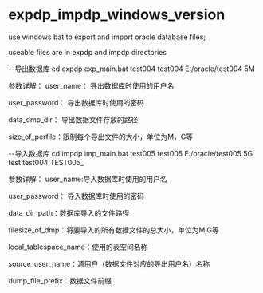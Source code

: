 # expdp_impdp_windows_version
use windows bat to export and import oracle database files;

useable files are in expdp and impdp directories


--导出数据库
cd expdp
exp_main.bat test004 test004  E:/oracle/test004 5M

参数详解：
user_name： 导出数据库时使用的用户名

user_password： 导出数据库时使用的密码

data_dmp_dir：  导出数据文件存放的路径

size_of_perfile：限制每个导出文件的大小，单位为M，G等


--导入数据库
cd impdp
imp_main.bat test005 test005 E:/oracle/test005 5G test test004 TEST005_

参数详解：
 user_name:导入数据库时使用的用户名

 user_password： 导入数据库时使用的密码

 data_dir_path：数据库导入的文件路径

 filesize_of_dmp：将要导入的所有数据文件的总大小，单位为M,G等

 local_tablespace_name：使用的表空间名称

 source_user_name：源用户（数据文件对应的导出用户名）名称

 dump_file_prefix：数据文件前缀

